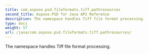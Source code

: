 ```yaml
---
title: com.aspose.psd.fileformats.tiff.pathresources
second_title: Aspose.PSD for Java API Reference
description: The namespace handles Tiff file format processing.
type: docs
weight: 57
url: /java/com.aspose.psd.fileformats.tiff.pathresources/
---
```



The namespace handles Tiff file format processing.

